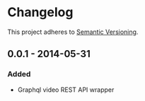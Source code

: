 # Changelog

This project adheres to [Semantic Versioning](https://semver.org/spec/v2.0.0.html).

## 0.0.1 - 2014-05-31
### Added
- Graphql video REST API wrapper

[Unreleased]: https://github.com/dreglad/telesur-graphql-api-server/compare/v1.0.0...HEAD
